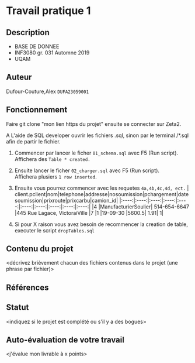 # Travail pratique 1

   ## Description

   <description du projet en quelques phrases>
   
   * BASE DE DONNEE
   * INF3080 gr. 031 Automne 2019
   * UQAM

   ## Auteur

   Dufour-Couture,Alex 
   `DUFA23059001`

   ## Fonctionnement

   Faire git clone "mon lien https du projet"
   ensuite se connecter sur Zeta2.

   A L'aide de SQL developer ouvrir les fichiers .sql,
   sinon par le terminal /\*.sql afin de partir le fichier.

   1. Commencer par lancer le ficher `01_schema.sql` avec F5 (Run script).  
   Affichera des `Table * created.` <br>
   2. Ensuite lancer le ficher `02_charger.sql` avec F5 (Run script).  
   Affichera plusiers `1 row inserted`.<br>
   3. Ensuite vous pourrez commencer avec les requetes `4a,4b,4c,4d, ect.`
| client.pclient|nom|telephone|addresse|nosoumission|pchargement|datesoumission|prixroute|prixcarbu|camion_id|
|:----:|:----:|:----:|:----:|:----:|:----:|:----:|:----:|:----:|:----:|
|4	|ManufacturierSoulier|	514-654-6647	|445 Rue Lagace, VictoraiVille	|7	|1	|19-09-30	|5600.5|	1.91|	1|



   4. Si pour X raison vous avez besoin de recommencer la creation de table, executer le script `dropTables.sql`



   ## Contenu du projet

   <décrivez brièvement chacun des fichiers contenus dans le projet (une phrase
   par fichier)>

   ## Références

   <citez vos sources ici>

   ## Statut

   <indiquez si le projet est complété ou s'il y a des bogues>
   
   ## Auto-évaluation de votre travail
   
   <j'évalue mon livrable à x points>

